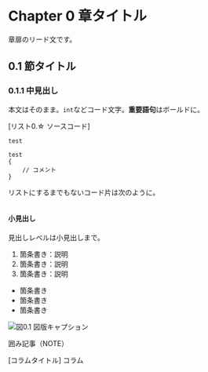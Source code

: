 # Chapter 0 章タイトル

<lead>
章扉のリード文です。
</lead>

## 0.1 節タイトル

### 0.1.1 中見出し

本文はそのまま。`int`などコード文字。**重要語句**はボールドに。

[リスト0.☆ ソースコード]
```hlsl
test

test
{
    // コメント
}
```

リストにするまでもないコード片は次のように。

```cpp
```

#### 小見出し

見出しレベルは小見出しまで。

1. 箇条書き：説明
2. 箇条書き：説明
3. 箇条書き：説明

- 箇条書き
- 箇条書き
- 箇条書き

![図0.1 図版キャプション](fig/file_name.png)

<note>
囲み記事（NOTE）
</note>

[コラムタイトル]
<column>
コラム
</column>